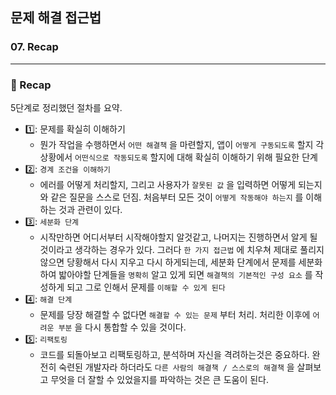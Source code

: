 ## 문제 해결 접근법

### 07. Recap
---------------------------------------------

### 📌 Recap

5단계로 정리했던 절차를 요약.

- 1️⃣: 문제를 확실히 이해하기
  - 뭔가 작업을 수행하면서 `어떤 해결책` 을 마련할지, 앱이 `어떻게 구동되도록` 할지 각 상황에서 `어떤식으로 작동되도록` 할지에 대해 확실히 이해하기 위해 필요한 단계
- 2️⃣: `경계 조건을 이해하기`
  - 에러를 어떻게 처리할지, 그리고 사용자가 `잘못된 값` 을 입력하면 어떻게 되는지와 같은 질문을 스스로 던짐. 처음부터 모든 것이 `어떻게 작동해야 하는지` 를 이해하는 것과 관련이 있다.
- 3️⃣: `세분화 단계`
  - 시작만하면 어디서부터 시작해야할지 알것같고, 나머지는 진행하면서 알게 될것이라고 생각하는 경우가 있다. 그러다 `한 가지 접근법` 에 치우쳐 제대로 풀리지 않으면 당황해서 다시 지우고 다시 하게되는데, 세분화 단계에서 문제를 세분화하여 밟아야할 단계들을 `명확히` 알고 있게 되면 `해결책의 기본적인 구성 요소` 를 작성하게 되고 그로 인해서 문제를 `이해할 수 있게 된다`
- 4️⃣: `해결 단계`
  - 문제를 당장 해결할 수 없다면 `해결할 수 있는 문제` 부터 처리. 처리한 이후에 `어려운 부분` 을 다시 통합할 수 있을 것이다.
- 5️⃣: `리팩토링`
  - 코드를 되돌아보고 리팩토링하고, 분석하며 자신을 격려하는것은 중요하다. 완전히 숙련된 개발자라 하더라도 `다른 사람의 해결책 / 스스로의 해결책` 을 살펴보고 무엇을 더 잘할 수 있었을지를 파악하는 것은 큰 도움이 된다.